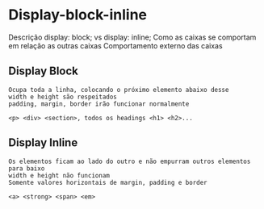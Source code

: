 # Display-block-inline
  Descrição
  display: block; vs display: inline;
  Como as caixas se comportam em relação as outras caixas
  Comportamento externo das caixas
  
  ## Display Block
    Ocupa toda a linha, colocando o próximo elemento abaixo desse
    width e height são respeitados
    padding, margin, border irão funcionar normalmente
    
    <p> <div> <section>, todos os headings <h1> <h2>...

  ## Display Inline
    Os elementos ficam ao lado do outro e não empurram outros elementos para baixo
    width e height não funcionam
    Somente valores horizontais de margin, padding e border

    <a> <strong> <span> <em>